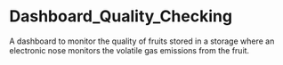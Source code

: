 # Dashboard_Quality_Checking
A dashboard to monitor the quality of fruits stored in a storage where an electronic nose monitors the volatile gas emissions from the fruit.

